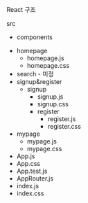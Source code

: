 React 구조

src
- components
+ homepage 
	- homepage.js
	- homepage.css
+ search
		- 미정
+ signup&register
	+ signup
		- signup.js
		- signup.css
		- register
			+ register.js
			+ register.css
+ mypage
	- mypage.js
	- mypage.css
+ App.js
+ App.css
+ App.test.js
+ AppRouter.js
+ index.js
+ index.css
